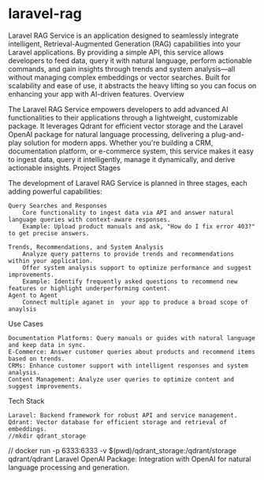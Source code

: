 # laravel-rag
Laravel RAG Service is an application designed to seamlessly integrate intelligent, Retrieval-Augmented Generation (RAG) capabilities into your Laravel applications. By providing a simple API, this service allows developers to feed data, query it with natural language, perform actionable commands, and gain insights through trends and system analysis—all without managing complex embeddings or vector searches. Built for scalability and ease of use, it abstracts the heavy lifting so you can focus on enhancing your app with AI-driven features.
Overview

The Laravel RAG Service empowers developers to add advanced AI functionalities to their applications through a lightweight, customizable package. It leverages Qdrant for efficient vector storage and the Laravel OpenAI package for natural language processing, delivering a plug-and-play solution for modern apps. Whether you're building a CRM, documentation platform, or e-commerce system, this service makes it easy to ingest data, query it intelligently, manage it dynamically, and derive actionable insights.
Project Stages

The development of Laravel RAG Service is planned in three stages, each adding powerful capabilities:

    Query Searches and Responses
        Core functionality to ingest data via API and answer natural language queries with context-aware responses.
        Example: Upload product manuals and ask, "How do I fix error 403?" to get precise answers.

    Trends, Recommendations, and System Analysis
        Analyze query patterns to provide trends and recommendations within your application.
        Offer system analysis support to optimize performance and suggest improvements.
        Example: Identify frequently asked questions to recommend new features or highlight underperforming content.
    Agent to Agent 
        Connect multiple aganet in  your app to produce a broad scope of anaylsis



Use Cases

    Documentation Platforms: Query manuals or guides with natural language and keep data in sync.
    E-Commerce: Answer customer queries about products and recommend items based on trends.
    CRMs: Enhance customer support with intelligent responses and system analysis.
    Content Management: Analyze user queries to optimize content and suggest improvements.

Tech Stack

    Laravel: Backend framework for robust API and service management.
    Qdrant: Vector database for efficient storage and retrieval of embeddings.
    //mkdir qdrant_storage
   // docker run -p 6333:6333 -v $(pwd)/qdrant_storage:/qdrant/storage qdrant/qdrant
    Laravel OpenAI Package: Integration with OpenAI for natural language processing and generation.
    
